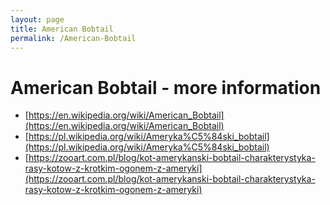 ```yaml
---
layout: page
title: American Bobtail
permalink: /American-Bobtail
---
```

# **American Bobtail** - more information 
- [https://en.wikipedia.org/wiki/American_Bobtail](https://en.wikipedia.org/wiki/American_Bobtail) 
- [https://pl.wikipedia.org/wiki/Ameryka%C5%84ski_bobtail](https://pl.wikipedia.org/wiki/Ameryka%C5%84ski_bobtail) 
- [https://zooart.com.pl/blog/kot-amerykanski-bobtail-charakterystyka-rasy-kotow-z-krotkim-ogonem-z-ameryki](https://zooart.com.pl/blog/kot-amerykanski-bobtail-charakterystyka-rasy-kotow-z-krotkim-ogonem-z-ameryki) 
